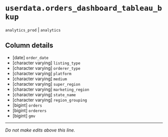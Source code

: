 # `userdata.orders_dashboard_tableau_bkup`
`analytics_prod` | `analytics`

## Column details
* [date]      `order_date`
* [character varying] `listing_type`
* [character varying] `orderer_type`
* [character varying] `platform`
* [character varying] `medium`
* [character varying] `super_region`
* [character varying] `marketing_region`
* [character varying] `state_name`
* [character varying] `region_grouping`
* [bigint]    `orders`
* [bigint]    `orderers`
* [bigint]    `gmv`

-------------------------------------------------------------------------------
*Do not make edits above this line.*
